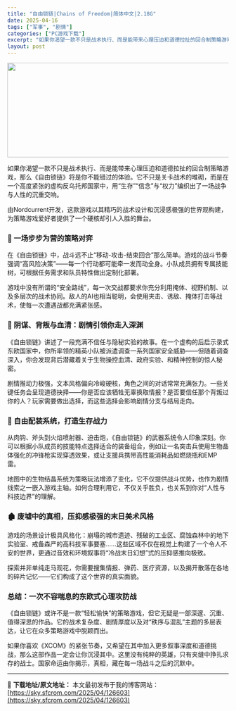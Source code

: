 ```yaml
---
title: "自由锁链|Chains of Freedom|简体中文|2.18G"
date: 2025-04-16
tags: ["军事", "剧情"]
categories: ["PC游戏下载"]
excerpt: "如果你渴望一款不只是战术执行、而是能带来心理压迫和道德拉扯的回合制策略游戏，那么《自由锁链》将是你不能错过的体验。它不只是关卡战术的堆砌，而是在一个高度紧张的虚构反乌托邦国家中，用“生存”“信念”与“权力”编织出了一场战争与人性的沉重交响。 由Nordcurrent开发，这款游戏以其精巧的战术设计和&hellip;"
layout: post
---
```


<img class="aligncenter size-full wp-image-126604" src="https://sky.sfcrom.com/wp-content/uploads/2025/04/2025041609511692.webp" alt="" width="660" height="215" />
<p class="" data-start="115" data-end="235">如果你渴望一款不只是战术执行、而是能带来心理压迫和道德拉扯的回合制策略游戏，那么《自由锁链》将是你不能错过的体验。它不只是关卡战术的堆砌，而是在一个高度紧张的虚构反乌托邦国家中，用“生存”“信念”与“权力”编织出了一场战争与人性的沉重交响。</p>
<p class="" data-start="237" data-end="302">由Nordcurrent开发，这款游戏以其精巧的战术设计和沉浸感极强的世界观构建，为策略游戏爱好者提供了一个硬核却引人入胜的舞台。</p>

<h3 class="" data-start="304" data-end="322">🎯 一场步步为营的策略对弈</h3>
<p class="" data-start="324" data-end="421">在《自由锁链》中，战斗远不止“移动-攻击-结束回合”那么简单。游戏的战斗节奏强调“高风险决策”——每一个行动都可能牵一发而动全身。小队成员拥有专属技能树，可根据任务需求和队员特性做出定制化部署。</p>
<p class="" data-start="423" data-end="512">游戏中没有所谓的“安全路线”，每一次交战都要求你充分利用掩体、视野机制、以及多层次的战术协同。敌人的AI也相当聪明，会使用夹击、诱敌、掩体打击等战术，使每一次遭遇战都充满紧张感。</p>

<h3 class="" data-start="514" data-end="539">🧬 阴谋、背叛与血清：剧情引领你走入深渊</h3>
<p class="" data-start="541" data-end="650">《自由锁链》讲述了一段充满不信任与隐秘实验的故事。在一个虚构的后启示录式东欧国家中，你所率领的精英小队被派遣调查一系列国家安全威胁——但随着调查深入，你会发现背后潜藏着关于生物操控血清、政府实验、和精神控制的惊人秘密。</p>
<p class="" data-start="652" data-end="755">剧情推动力极强，文本风格偏向冷峻硬核，角色之间的对话常常充满张力。一些关键任务会呈现道德抉择——你是否应该牺牲无辜换取情报？是否要信任那个背叛过你的人？玩家需要做出选择，而这些选择会影响剧情分支与结局走向。</p>

<h3 class="" data-start="757" data-end="777">🔧 自由配装系统，打造生存战力</h3>
<p class="" data-start="779" data-end="888">从肉钩、斧头到火焰喷射器、迫击炮，《自由锁链》的武器系统令人印象深刻。你可以根据小队成员的技能特点选择适合的装备组合，例如让一名突击兵使用生物晶体强化的冲锋枪实现穿透效果，或让支援兵携带高性能消耗品如燃烧瓶和EMP雷。</p>
<p class="" data-start="890" data-end="971">地图中的生物结晶系统为策略玩法增添了变化，它不仅提供战斗优势，也作为剧情线索之一嵌入游戏主轴。如何合理利用它，不仅关乎胜负，也关系到你对“人性与科技边界”的理解。</p>

<h3 class="" data-start="973" data-end="1000">🏚️ 废墟中的真相，压抑感极强的末日美术风格</h3>
<p class="" data-start="1002" data-end="1108">游戏的场景设计极具风格化：崩塌的城市遗迹、残破的工业区、腐蚀森林中的地下实验室、戒备森严的高科技军事要塞……这些区域不仅在视觉上构建了一个令人不安的世界，更通过音效和环境叙事将“冷战末日幻想”式的压抑感推向极致。</p>
<p class="" data-start="1110" data-end="1168">探索并非单纯走马观花，你需要搜集情报、弹药、医疗资源，以及揭开散落在各地的碎片记忆——它们构成了这个世界的真实面貌。</p>

<h3 class="" data-start="1170" data-end="1192">总结：一次不容喘息的东欧式心理攻防战</h3>
<p class="" data-start="1194" data-end="1284">《自由锁链》或许不是一款“轻松愉快”的策略游戏，但它无疑是一部深邃、沉重、值得深思的作品。它的战术复杂度、剧情厚度以及对“秩序与混乱”主题的多层表达，让它在众多策略游戏中脱颖而出。</p>
<p class="" data-start="1286" data-end="1388">如果你喜欢《XCOM》的紧张节奏，又希望在其中加入更多叙事深度和道德挑战，那么这部作品一定会让你沉浸其中。这里没有纯粹的英雄，只有夹缝中挣扎求存的战士。国家命运由你揭示，真相，藏在每一场战斗之后的沉默中。</p>

---
📖 **下载地址/原文地址：** 本文最初发布于我的博客网站：[https://sky.sfcrom.com/2025/04/126603](https://sky.sfcrom.com/2025/04/126603)
